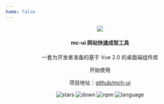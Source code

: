```yaml
---
home: false
---
```

<center>

<div class="introduce">  
<a href="https://sm.ms/image/aKYMJ8ckEUQmb7F" target="_blank"><img src="https://i.loli.net/2021/01/08/aKYMJ8ckEUQmb7F.png" ></a>
<h4 class="introduce-title">mc-ui 网站快速成型工具</h4>
<p class="introduce-p">一套为开发者准备的基于 Vue 2.0 的桌面端组件库</p>

<mc-btn :type="'primary'" :size="'giant'">开始使用</mc-btn>

</div>


项目地址：[github/mch-ui](https://github.com/minchao920917/mch-ui)

![stars](https://img.shields.io/github/stars/minchao920917/mch-ui)
![down](https://img.shields.io/npm/dm/mch-ui)
![npm](https://img.shields.io/npm/v/mch-ui)
![language](https://img.shields.io/badge/language-vue-red)

</center>
